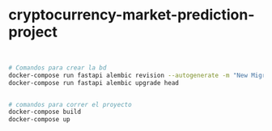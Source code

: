 # cryptocurrency-market-prediction-project

```sh


# Comandos para crear la bd
docker-compose run fastapi alembic revision --autogenerate -m "New Migration"
docker-compose run fastapi alembic upgrade head


# comandos para correr el proyecto
docker-compose build
docker-compose up

```

